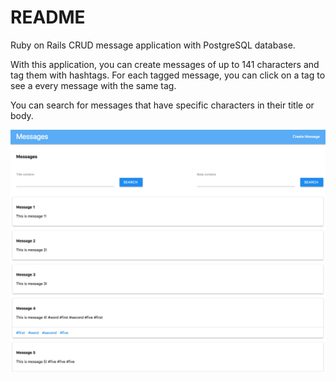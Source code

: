 # README

Ruby on Rails CRUD message application with PostgreSQL database.

With this application, you can create messages of up to 141 characters and tag them with hashtags. For each tagged message, you can click on a tag to see a every message with the same tag. 

You can search for messages that have specific characters in their title or body.

![App Screenshot](https://github.com/aakindel/msgAPI/blob/master/app/assets/images/app_screenshot.png)
